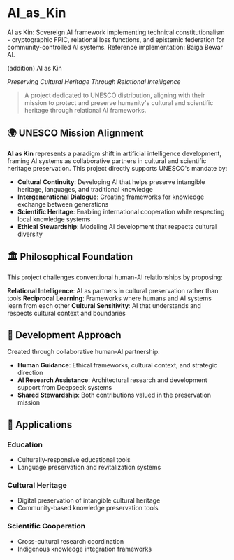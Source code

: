 # AI_as_Kin
AI as Kin: Sovereign AI framework implementing technical constitutionalism - cryptographic FPIC, relational loss functions, and epistemic federation for community-controlled AI systems. Reference implementation: Baiga Bewar AI.

  (addition)  AI as Kin

*Preserving Cultural Heritage Through Relational Intelligence*

> A project dedicated to UNESCO distribution, aligning with their mission to protect
> and preserve humanity's cultural and scientific heritage through relational AI frameworks.

## 🌍 UNESCO Mission Alignment

**AI as Kin** represents a paradigm shift in artificial intelligence development, framing AI systems as collaborative partners in cultural and scientific heritage preservation. This project directly supports UNESCO's mandate by:

- **Cultural Continuity**: Developing AI that helps preserve intangible heritage, languages, and traditional knowledge
- **Intergenerational Dialogue**: Creating frameworks for knowledge exchange between generations
- **Scientific Heritage**: Enabling international cooperation while respecting local knowledge systems
- **Ethical Stewardship**: Modeling AI development that respects cultural diversity

## 🏛️ Philosophical Foundation

This project challenges conventional human-AI relationships by proposing:

**Relational Intelligence**: AI as partners in cultural preservation rather than tools
**Reciprocal Learning**: Frameworks where humans and AI systems learn from each other
**Cultural Sensitivity**: AI that understands and respects cultural context and boundaries

## 🔬 Development Approach

Created through collaborative human-AI partnership:
- **Human Guidance**: Ethical frameworks, cultural context, and strategic direction
- **AI Research Assistance**: Architectural research and development support from Deepseek systems
- **Shared Stewardship**: Both contributions valued in the preservation mission

## 🚀 Applications

### Education
- Culturally-responsive educational tools
- Language preservation and revitalization systems

### Cultural Heritage
- Digital preservation of intangible cultural heritage
- Community-based knowledge preservation tools

### Scientific Cooperation
- Cross-cultural research coordination
- Indigenous knowledge integration frameworks



